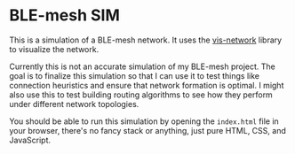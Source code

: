 # BLE-mesh SIM

This is a simulation of a BLE-mesh network. It uses the [vis-network](https://visjs.github.io/vis-network/docs/network/) library to visualize the network.

Currently this is not an accurate simulation of my BLE-mesh project. The goal is to finalize this simulation so that I can use it to test things like connection heuristics and ensure that network formation is optimal. I might also use this to test building routing algorithms to see how they perform under different network topologies.

You should be able to run this simulation by opening the `index.html` file in your browser, there's no fancy stack or anything, just pure HTML, CSS, and JavaScript.